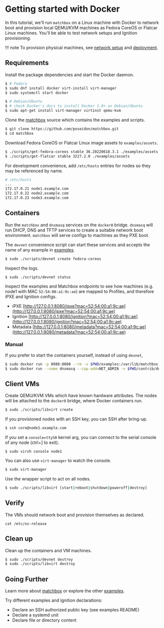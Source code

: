 # Getting started with Docker

In this tutorial, we'll run `matchbox` on a Linux machine with Docker to network boot and provision local QEMU/KVM machines as Fedora CoreOS or Flatcar Linux machines. You'll be able to test network setups and Ignition provisioning.

!!! note
    To provision physical machines, see [network setup](network-setup.md) and [deployment](deployment.md).

## Requirements

Install the package dependencies and start the Docker daemon.

```sh
$ # Fedora
$ sudo dnf install docker virt-install virt-manager
$ sudo systemctl start docker

$ # Debian/Ubuntu
$ # check Docker's docs to install Docker 1.8+ on Debian/Ubuntu
$ sudo apt-get install virt-manager virtinst qemu-kvm
```

Clone the [matchbox](https://github.com/poseidon/matchbox) source which contains the examples and scripts.

```sh
$ git clone https://github.com/poseidon/matchbox.git
$ cd matchbox
```

Download Fedora CoreOS or Flatcar Linux image assets to `examples/assets`.

```sh
$ ./scripts/get-fedora-coreos stable 36.20220618.3.1 ./examples/assets
$ ./scripts/get-flatcar stable 3227.2.0 ./examples/assets
```

For development convenience, add `/etc/hosts` entries for nodes so they may be referenced by name.

```sh
# /etc/hosts
...
172.17.0.21 node1.example.com
172.17.0.22 node2.example.com
172.17.0.23 node3.example.com
```

## Containers

Run the `matchbox` and `dnsmasq` services on the `docker0` bridge. `dnsmasq` will run DHCP, DNS and TFTP services to create a suitable network boot environment. `matchbox` will serve configs to machines as they PXE boot.

The `devnet` convenience script can start these services and accepts the name of any example in [examples](https://github.com/poseidon/matchbox/tree/master/examples).

```sh
$ sudo ./scripts/devnet create fedora-coreos
```

Inspect the logs.

```
$ sudo ./scripts/devnet status
```

Inspect the examples and Matchbox endpoints to see how machines (e.g. node1 with MAC `52:54:00:a1:9c:ae`) are mapped to Profiles, and therefore iPXE and Ignition configs.

* iPXE [http://127.0.0.1:8080/ipxe?mac=52:54:00:a1:9c:ae](http://127.0.0.1:8080/ipxe?mac=52:54:00:a1:9c:ae)
* Ignition [http://127.0.0.1:8080/ignition?mac=52:54:00:a1:9c:ae](http://127.0.0.1:8080/ignition?mac=52:54:00:a1:9c:ae)
* Metadata [http://127.0.0.1:8080/metadata?mac=52:54:00:a1:9c:ae](http://127.0.0.1:8080/metadata?mac=52:54:00:a1:9c:ae)

### Manual

If you prefer to start the containers yourself, instead of using `devnet`,

```sh
$ sudo docker run -p 8080:8080 --rm -v $PWD/examples:/var/lib/matchbox:Z -v $PWD/examples/groups/fedora-coreos:/var/lib/matchbox/groups:Z quay.io/poseidon/matchbox:latest -address=0.0.0.0:8080 -log-level=debug
$ sudo docker run --name dnsmasq --cap-add=NET_ADMIN -v $PWD/contrib/dnsmasq/docker0.conf:/etc/dnsmasq.conf:Z quay.io/poseidon/dnsmasq -d
```

## Client VMs

Create QEMU/KVM VMs which have known hardware attributes. The nodes will be attached to the `docker0` bridge, where Docker containers run.

```sh
$ sudo ./scripts/libvirt create
```

If you provisioned nodes with an SSH key, you can SSH after bring-up.

```sh
$ ssh core@node1.example.com
```

If you set a `console=ttyS0` kernel arg, you can connect to the serial console of any node (ctrl+] to exit).

```
$ sudo virsh console node1
```

You can also use `virt-manager` to watch the console.

```sh
$ sudo virt-manager
```

Use the wrapper script to act on all nodes.

```sh
$ sudo ./scripts/libvirt [start|reboot|shutdown|poweroff|destroy]
```

## Verify

The VMs should network boot and provision themselves as declared.

```
cat /etc/os-release
```

## Clean up

Clean up the containers and VM machines.

```sh
$ sudo ./scripts/devnet destroy
$ sudo ./scripts/libvirt destroy
```

## Going Further

Learn more about [matchbox](matchbox.md) or explore the other [examples](https://github.com/poseidon/matchbox/tree/master/examples).

Try different examples and Ignition declarations:

* Declare an SSH authorized public key (see examples README)
* Declare a systemd unit
* Declare file or directory content

